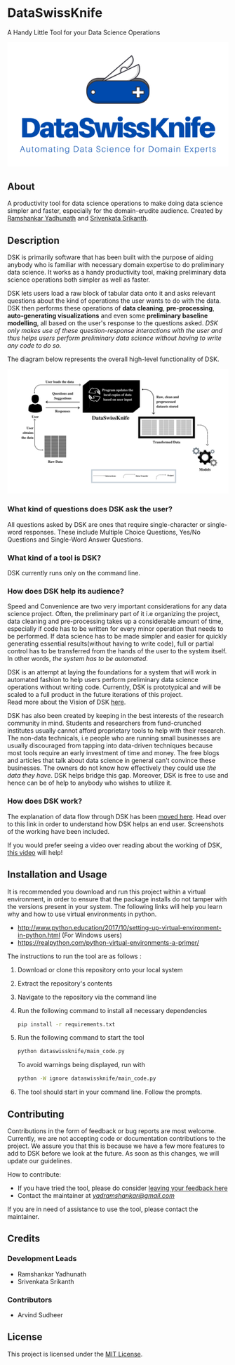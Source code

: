 # DataSwissKnife

A Handy Little Tool for your Data Science Operations

<p align="center"> 
   <img src="img/dsk_logo.png">
</p>

## About
A productivity tool for data science operations to make doing data science simpler and faster, especially for the domain-erudite audience. Created by [Ramshankar Yadhunath](https://ry05.github.io/) and [Srivenkata Srikanth](). 

## Description
DSK is primarily software that has been built with the purpose of aiding anybody who is familiar with necessary domain expertise to do preliminary data science. It works as a handy productivity tool, making preliminary data science operations both simpler as well as faster.  

DSK lets users load a raw block of tabular data onto it and asks relevant questions about the kind of operations the user wants to do with the data. DSK then performs these operations of **data cleaning**, **pre-processing**, **auto-generating visualizations** and even some **preliminary baseline modelling**, all based on the user's response to the questions asked. *DSK only makes use of these question-response interactions with the user and thus helps users perform preliminary data science without having to write any code to do so.*

The diagram below represents the overall high-level functionality of DSK.  

<p align="center"> 
   <img src="img/dsk_block_diagram.png">
</p>

### What kind of questions does DSK ask the user?
All questions asked by DSK are ones that require single-character or single-word responses. These include Multiple Choice Questions, Yes/No Questions and Single-Word Answer Questions.  

### What kind of a tool is DSK?
DSK currently runs only on the command line. 

### How does DSK help its audience?
Speed and Convenience are two very important considerations for any data science project. Often, the preliminary part of it i.e organizing the project, data cleaning and pre-processing takes up a considerable amount of time, especially if code has to be written for every minor operation that needs to be performed. If data science has to be made simpler and easier for quickly generating essential results(without having to write code), full or partial control has to be transferred from the hands of the user to the system itself. In other words, *the system has to be automated.*  

DSK is an attempt at laying the foundations for a system that will work in automated fashion to help users perform preliminary data science operations without writing code. 
Currently, DSK is prototypical and will be scaled to a full product in the future iterations of this project.  
Read more about the Vision of DSK [here](https://github.com/ry05/dataswissknife/blob/master/VISION.md).  

DSK has also been created by keeping in the best interests of the research community in mind. Students and researchers from fund-crunched institutes usually cannot afford proprietary tools to help with their research. The non-data technicals, i.e people who are running small businesses are usually discouraged from tapping into data-driven techniques because most tools require an early investment of time and money. The free blogs and articles that talk about data science in general can't convince these businesses. The owners do not know how effectively they could use *the data they have*. DSK helps bridge this gap. Moreover, DSK is free to use and hence can be of help to anybody who wishes to utilize it.

### How does DSK work?
The explanation of data flow through DSK has been [moved here](https://github.com/ry05/dataswissknife/wiki/Demo). Head over to this link in order to understand how DSK helps an end user. Screenshots of the working have been included.  

If you would prefer seeing a video over reading about the working of DSK, [this video](https://bit.ly/3g36wS2) will help!

## Installation and Usage

It is recommended you download and run this project within a virtual environment, in order to ensure that the package installs do not tamper with the versions present in your system. The following links will help you learn why and how to use virtual environments in python.  
* http://www.python.education/2017/10/setting-up-virtual-environment-in-python.html (For Windows users)
* https://realpython.com/python-virtual-environments-a-primer/

The instructions to run the tool are as follows :

1. Download or clone this repository onto your local system

2. Extract the repository's contents

3. Navigate to the repository via the command line

4. Run the following command to install all necessary dependencies

   ```bash
   pip install -r requirements.txt
   ```

5. Run the following command to start the tool 

   ```bash
   python dataswissknife/main_code.py
   ```

   To avoid warnings being displayed, run with

   ```bash
   python -W ignore dataswissknife/main_code.py
   ```

6. The tool should start in your command line. Follow the prompts.

## Contributing
Contributions in the form of feedback or bug reports are most welcome. Currently, we are not accepting code or documentation contributions to the project. We assure you that this is because we have a few more features to add to DSK before we look at the future. As soon as this changes, we will update our guidelines.  

How to contribute:
- If you have tried the tool, please do consider [leaving your feedback here](https://forms.gle/1y8ZWYEj3LiQFVDJ6)
- Contact the maintainer at *yadramshankar@gmail.com*

If you are in need of assistance to use the tool, please contact the maintainer. 

## Credits

### Development Leads
- Ramshankar Yadhunath
- Srivenkata Srikanth

### Contributors
- Arvind Sudheer

## License
This project is licensed under the [MIT License](https://opensource.org/licenses/MIT).
